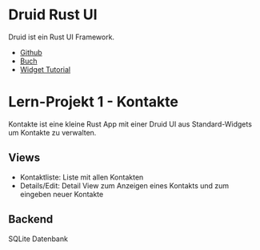 # Druid Rust UI

Druid ist ein Rust UI Framework.

- [Github](https://github.com/linebender/druid)
- [Buch](https://linebender.org/druid/)
- [Widget Tutorial](https://www.pauljmiller.com/posts/druid-widget-tutorial.html)

# Lern-Projekt 1 - Kontakte

Kontakte ist eine kleine Rust App mit einer Druid UI aus Standard-Widgets um Kontakte zu verwalten.

## Views

- Kontaktliste: Liste mit allen Kontakten
- Details/Edit: Detail View zum Anzeigen eines Kontakts und zum eingeben neuer Kontakte

## Backend

SQLite Datenbank
